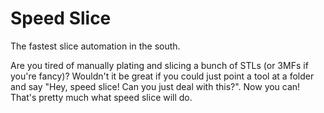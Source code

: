 # Speed Slice

The fastest slice automation in the south.

Are you tired of manually plating and slicing a bunch of STLs (or 3MFs if you're fancy)?
Wouldn't it be great if you could just point a tool at a folder and say "Hey, speed slice!
Can you just deal with this?". Now you can! That's pretty much what speed slice will do.
